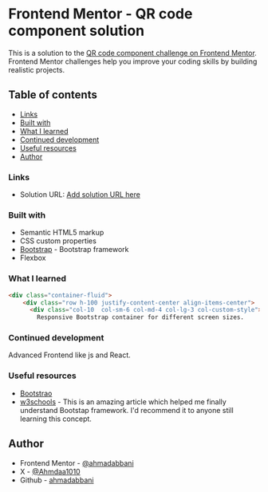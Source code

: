 # Frontend Mentor - QR code component solution

This is a solution to the [QR code component challenge on Frontend Mentor](https://www.frontendmentor.io/challenges/qr-code-component-iux_sIO_H). Frontend Mentor challenges help you improve your coding skills by building realistic projects. 

## Table of contents

  - [Links](#links)
  - [Built with](#built-with)
  - [What I learned](#what-i-learned)
  - [Continued development](#continued-development)
  - [Useful resources](#useful-resources)
  - [Author](#author)



### Links

- Solution URL: [Add solution URL here](https://your-solution-url.com)

### Built with

- Semantic HTML5 markup
- CSS custom properties
- [Bootstrap](https://getbootstrap.com/) - Bootstrap framework
- Flexbox


### What I learned

```html Bootstrap framework
<div class="container-fluid">
    <div class="row h-100 justify-content-center align-items-center">
      <div class="col-10  col-sm-6 col-md-4 col-lg-3 col-custom-style">
        Responsive Bootstrap container for different screen sizes.
```


### Continued development

Advanced Frontend like js and React.


### Useful resources

- [Bootstrao](https://getbootstrap.com/)
- [w3schools](https://www.w3schools.com/bootstrap/bootstrap_ver.asp) - This is an amazing article which helped me finally understand Bootstap framework. I'd recommend it to anyone still learning this concept.


## Author

- Frontend Mentor - [@ahmadabbani](https://www.frontendmentor.io/profile/ahmadabbani)
- X - [@Ahmdaa1010](https://www.X.com/Ahmdaa1010)
- Github - [ahmadabbani](https://github.com/ahmadabbani)

